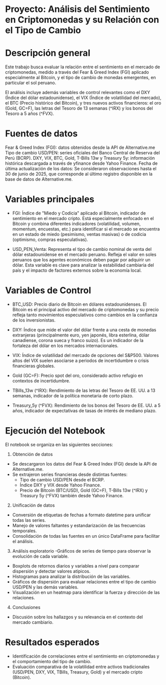# Proyecto: Análisis del Sentimiento en Criptomonedas y su Relación con el Tipo de Cambio
# Descripción general
Este trabajo busca evaluar la relación entre el sentimiento en el mercado de criptomonedas, medido a través del Fear & Greed Index (FGI) aplicado especialmente al Bitcoin, y el tipo de cambio de monedas emergentes, en particular el sol peruano.

El análisis incluye además variables de control relevantes como el DXY (Índice del dólar estadounidense), el VIX (Índice de volatilidad del mercado), el BTC (Precio histórico del Bitcoin), y tres nuevos activos financieros: el oro (Gold, GC=F), las letras del Tesoro de 13 semanas (^IRX) y los bonos del Tesoro a 5 años (^FVX).

# Fuentes de datos
Fear & Greed Index (FGI): datos obtenidos desde la API de Alternative.me
Tipo de cambio USD/PEN: series oficiales del Banco Central de Reserva del Perú (BCRP).
DXY, VIX, BTC, Gold, T-Bills 13w y Treasury 5y: información histórica descargada a través de yfinance desde Yahoo Finance.
Fecha de última actualización de los datos: Se consideraron observaciones hasta el 30 de junio de 2025, que corresponde al último registro disponible en la base de datos de Alternative.me.

# Variables principales
- FGI: Índice de "Miedo y Codicia" aplicado al Bitcoin, indicador de sentimiento en el mercado cripto. Está especialmente enfocado en el Bitcoin y combina diferentes indicadores (volatilidad, volumen, momentum, encuestas, etc.) para identificar si el mercado se encuentra en un estado de miedo (pesimismo, ventas masivas) o de codicia (optimismo, compras especulativas).

- USD_PEN_Venta: Representa el tipo de cambio nominal de venta del dólar estadounidense en el mercado peruano. Refleja el valor en soles peruanos que los agentes económicos deben pagar por adquirir un dólar. Esta variable es clave para analizar la estabilidad cambiaria del país y el impacto de factores externos sobre la economía local.

# Variables de Control
- BTC_USD: Precio diario de Bitcoin en dólares estadounidenses. El Bitcoin es el principal activo del mercado de criptomonedas y su precio refleja tanto movimientos especulativos como cambios en la confianza de los inversionistas.

- DXY: Índice que mide el valor del dólar frente a una cesta de monedas extranjeras (principalmente euro, yen japonés, libra esterlina, dólar canadiense, corona sueca y franco suizo). Es un indicador de la fortaleza del dólar en los mercados internacionales.

- VIX: Índice de volatilidad del mercado de opciones del S&P500. Valores altos del VIX suelen asociarse a periodos de incertidumbre o crisis financieras globales.

- Gold (GC=F): Precio spot del oro, considerado activo refugio en contextos de incertidumbre.

- TBills_13w (^IRX): Rendimiento de las letras del Tesoro de EE. UU. a 13 semanas, indicador de la política monetaria de corto plazo.

- Treasury_5y (^FVX): Rendimiento de los bonos del Tesoro de EE. UU. a 5 años, indicador de expectativas de tasas de interés de mediano plazo.

# Ejecución del Notebook
El notebook se organiza en las siguientes secciones:

1. Obtención de datos
- Se descargaron los datos del Fear & Greed Index (FGI) desde la API de Alternative.me.
- Se extrajeron series financieras desde distintas fuentes:
  - Tipo de cambio USD/PEN desde el BCRP.
  - Índice DXY y VIX desde Yahoo Finance.
  - Precio de Bitcoin (BTC/USD), Gold (GC=F), T-Bills 13w (^IRX) y Treasury 5y (^FVX) también desde Yahoo Finance.
    
2. Unificación de datos
- Conversión de etiquetas de fechas a formato datetime para unificar todas las series.
- Manejo de valores faltantes y estandarización de las frecuencias temporales.
- Consolidación de todas las fuentes en un único DataFrame para facilitar el análisis.

3. Análisis exploratorio
-Gráficos de series de tiempo para observar la evolución de cada variable.
- Boxplots de retornos diarios y variables a nivel para comparar dispersión y detectar valores atípicos.
- Histogramas para analizar la distribución de las variables.
- Gráficos de dispersión para evaluar relaciones entre el tipo de cambio USD/PEN y las demás variables.
- Visualización en un heatmap para identificar la fuerza y dirección de las relaciones.

4. Conclusiones
- Discusión sobre los hallazgos y su relevancia en el contexto del mercado cambiario.
  
# Resultados esperados
- Identificación de correlaciones entre el sentimiento en criptomonedas y el comportamiento del tipo de cambio.
- Evaluación comparativa de la volatilidad entre activos tradicionales (USD/PEN, DXY, VIX, TBills, Treasury, Gold) y el mercado cripto (Bitcoin).
